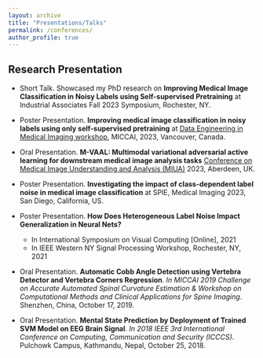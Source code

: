 ```yaml
---
layout: archive
title: "Presentations/Talks"
permalink: /conferences/
author_profile: true
---
```


## Research Presentation ##

- Short Talk. Showcased my PhD research on **Improving Medical Image Classification in Noisy Labels using Self-supervised Pretraining** at Industrial Associates Fall 2023 Symposium, Rochester, NY.

- Poster Presentation. **Improving medical image classification in noisy labels using only self-supervised pretraining** at [Data Engineering in Medical Imaging workshop](https://demi-workshop.github.io/), MICCAI, 2023, Vancouver, Canada.

- Oral Presentation. **M-VAAL: Multimodal variational adversarial active learning for downstream medical image analysis tasks** [Conference on Medical Image Understanding and Analysis (MIUA)](https://www.abdn.ac.uk/events/conferences/miua2023.php) 2023, Aberdeen, UK.

- Poster Presentation. **Investigating the impact of class-dependent label noise in medical image classification** at SPIE, Medical Imaging 2023, San Diego, California, US.

- Poster Presentation. **How Does Heterogeneous Label Noise Impact Generalization in Neural Nets?**
  * In International Symposium on Visual Computing [Online], 2021
  * In IEEE Western NY Signal Processing Workshop, Rochester, NY, 2021


- Oral Presentation. **Automatic Cobb Angle Detection using Vertebra Detector and Vertebra Corners Regression**.
  *In MICCAI 2019 Challenge on Accurate Automated Spinal Curvature Estimation & Workshop 
  on Computational Methods and Clinical Applications for Spine Imaging*. Shenzhen, China, October 17, 2019.

- Oral Presentation. **Mental State Prediction by Deployment of Trained SVM Model on EEG Brain Signal**.
  *In 2018 IEEE 3rd International Conference on Computing, Communication and Security (ICCCS)*. Pulchowk Campus, Kathmandu, Nepal, October 25, 2018. 

 

